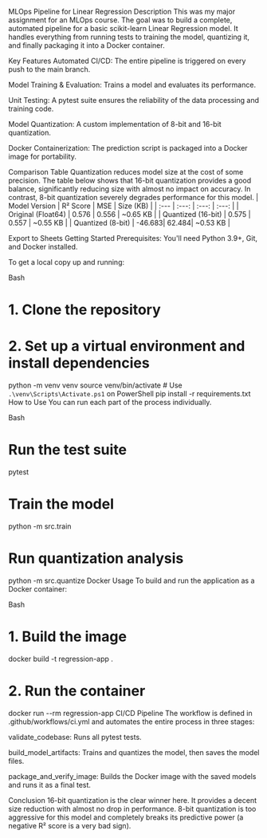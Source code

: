 MLOps Pipeline for Linear Regression
Description
This was my major assignment for an MLOps course. The goal was to build a complete, automated pipeline for a basic scikit-learn Linear Regression model. It handles everything from running tests to training the model, quantizing it, and finally packaging it into a Docker container.

Key Features
Automated CI/CD: The entire pipeline is triggered on every push to the main branch.

Model Training & Evaluation: Trains a model and evaluates its performance.

Unit Testing: A pytest suite ensures the reliability of the data processing and training code.

Model Quantization: A custom implementation of 8-bit and 16-bit quantization.

Docker Containerization: The prediction script is packaged into a Docker image for portability.

Comparison Table
Quantization reduces model size at the cost of some precision. The table below shows that 16-bit quantization provides a good balance, significantly reducing size with almost no impact on accuracy. In contrast, 8-bit quantization severely degrades performance for this model.
| Model Version | R² Score | MSE | Size (KB) |
| :--- | :---: | :---: | :---: |
| Original (Float64) | 0.576 | 0.556 | ~0.65 KB |
| Quantized (16-bit) | 0.575 | 0.557 | ~0.55 KB |
| Quantized (8-bit) | -46.683| 62.484| ~0.53 KB |

Export to Sheets
Getting Started
Prerequisites: You'll need Python 3.9+, Git, and Docker installed.

To get a local copy up and running:

Bash

# 1. Clone the repository

# 2. Set up a virtual environment and install dependencies
python -m venv venv
source venv/bin/activate  # Use `.\venv\Scripts\Activate.ps1` on PowerShell
pip install -r requirements.txt
How to Use
You can run each part of the process individually.

Bash

# Run the test suite
pytest

# Train the model
python -m src.train

# Run quantization analysis
python -m src.quantize
Docker Usage
To build and run the application as a Docker container:

Bash

# 1. Build the image
docker build -t regression-app .

# 2. Run the container
docker run --rm regression-app
CI/CD Pipeline
The workflow is defined in .github/workflows/ci.yml and automates the entire process in three stages:

validate_codebase: Runs all pytest tests.

build_model_artifacts: Trains and quantizes the model, then saves the model files.

package_and_verify_image: Builds the Docker image with the saved models and runs it as a final test.

Conclusion
16-bit quantization is the clear winner here. It provides a decent size reduction with almost no drop in performance. 8-bit quantization is too aggressive for this model and completely breaks its predictive power (a negative R² score is a very bad sign).
